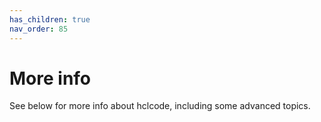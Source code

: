 ```yaml
---
has_children: true
nav_order: 85
---
```


# More info

See below for more info about hclcode, including some advanced topics.
